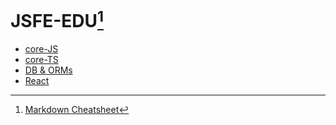 # JSFE-EDU[^1]


- [core-JS](https://github.com/ShaggyRobot/JSFE-EDU/tree/core-JS)
- [core-TS](https://github.com/ShaggyRobot/JSFE-EDU/tree/core-TS)
- [DB & ORMs](https://github.com/ShaggyRobot/JSFE-EDU/tree/DB/ORMs)
- [React](https://github.com/ShaggyRobot/JSFE-EDU/tree/DB/react)

[^1]: [Markdown Cheatsheet](https://github.com/adam-p/markdown-here/wiki/Markdown-Cheatsheet)